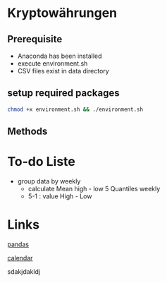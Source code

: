 # Kryptowährungen

## Prerequisite
- Anaconda has been installed
- execute environment.sh 
- CSV files exist in data directory

## setup required  packages
```bash
chmod +x environment.sh && ./environment.sh
```

## Methods

# To-do Liste 
- group data by weekly 
    - calculate Mean high - low  5 Quantiles weekly
    - 5-1 : value High - Low   
    

# Links
[pandas](https://pandas.pydata.org/pandas-docs/stable/reference/api/pandas.qcut.html)

[calendar](https://docs.python.org/3/library/calendar.html)

sdakjdakldj
